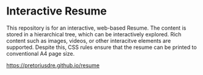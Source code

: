 # Interactive Resume

This repository is for an interactive, web-based Resume. The content is stored in a hierarchical tree, which can be interactively explored. Rich content such as images, videos, or other interacitve elements are supported. Despite this, CSS rules ensure that the resume can be printed to conventional A4 page size.

https://pretoriusdre.github.io/resume
